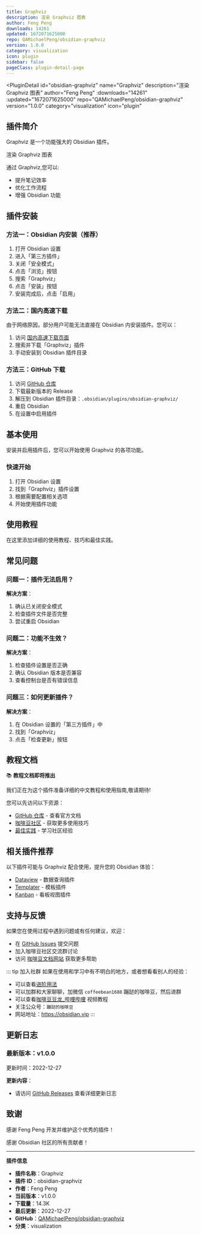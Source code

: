 ```yaml
---
title: Graphviz
description: 渲染 Graphviz 图表
author: Feng Peng
downloads: 14261
updated: 1672071625000
repo: QAMichaelPeng/obsidian-graphviz
version: 1.0.0
category: visualization
icon: plugin
sidebar: false
pageClass: plugin-detail-page
---
```


<PluginDetail
  id="obsidian-graphviz"
  name="Graphviz"
  description="渲染 Graphviz 图表"
  author="Feng Peng"
  :downloads="14261"
  :updated="1672071625000"
  repo="QAMichaelPeng/obsidian-graphviz"
  version="1.0.0"
  category="visualization"
  icon="plugin"
>

<!-- AUTO_GENERATED_START -->
## 插件简介

Graphviz 是一个功能强大的 Obsidian 插件。

渲染 Graphviz 图表

通过 Graphviz,您可以:

- 提升笔记效率
- 优化工作流程
- 增强 Obsidian 功能

<!-- AUTO_GENERATED_END -->

<!-- AUTO_GENERATED_START -->
## 插件安装

### 方法一：Obsidian 内安装（推荐）

1. 打开 Obsidian 设置
2. 进入「第三方插件」
3. 关闭「安全模式」
4. 点击「浏览」按钮
5. 搜索「Graphviz」
6. 点击「安装」按钮
7. 安装完成后，点击「启用」

### 方法二：国内高速下载

由于网络原因，部分用户可能无法直接在 Obsidian 内安装插件。您可以：

1. 访问 [国内高速下载页面](/zh/documentation/obsidian-plugins-download.html)
2. 搜索并下载「Graphviz」插件
3. 手动安装到 Obsidian 插件目录

### 方法三：GitHub 下载

1. 访问 [GitHub 仓库](https://github.com/QAMichaelPeng/obsidian-graphviz)
2. 下载最新版本的 Release
3. 解压到 Obsidian 插件目录：`.obsidian/plugins/obsidian-graphviz/`
4. 重启 Obsidian
5. 在设置中启用插件

## 基本使用

安装并启用插件后，您可以开始使用 Graphviz 的各项功能。

### 快速开始

1. 打开 Obsidian 设置
2. 找到「Graphviz」插件设置
3. 根据需要配置相关选项
4. 开始使用插件功能

<!-- AUTO_GENERATED_END -->

<!-- CUSTOM_CONTENT_START:tutorial -->
## 使用教程

在这里添加详细的使用教程、技巧和最佳实践。

<!-- CUSTOM_CONTENT_END:tutorial -->

<!-- SHARED_CONTENT_START -->
## 常见问题

### 问题一：插件无法启用？

**解决方案**：
1. 确认已关闭安全模式
2. 检查插件文件是否完整
3. 尝试重启 Obsidian

### 问题二：功能不生效？

**解决方案**：
1. 检查插件设置是否正确
2. 确认 Obsidian 版本是否兼容
3. 查看控制台是否有错误信息

### 问题三：如何更新插件？

**解决方案**：
1. 在 Obsidian 设置的「第三方插件」中
2. 找到「Graphviz」
3. 点击「检查更新」按钮

## 教程文档

📚 **教程文档即将推出**

我们正在为这个插件准备详细的中文教程和使用指南,敬请期待!

您可以先访问以下资源：
- [GitHub 仓库](https://github.com/QAMichaelPeng/obsidian-graphviz) - 查看官方文档
- [咖啡豆社区](/zh/bases/) - 获取更多使用技巧
- [最佳实践](/zh/best-practices/) - 学习社区经验

## 相关插件推荐

以下插件可能与 Graphviz 配合使用，提升您的 Obsidian 体验：

- [Dataview](/zh/plugins/dataview.html) - 数据查询插件
- [Templater](/zh/plugins/templater-obsidian.html) - 模板插件
- [Kanban](/zh/plugins/obsidian-kanban.html) - 看板视图插件

## 支持与反馈

如果您在使用过程中遇到问题或有任何建议，欢迎：

- 在 [GitHub Issues](https://github.com/QAMichaelPeng/obsidian-graphviz/issues) 提交问题
- 加入咖啡豆社区交流群讨论
- 访问 [咖啡豆文档网站](https://obsidian.vip) 获取更多帮助

::: tip 加入社群
如果在使用和学习中有不明白的地方，或者想看看别人的经验：
- 可以查看[进阶用法](/zh/advanced)
- 可以加群和大家聊聊，加微信 `coffeebean1688` 蹦跶的咖啡豆，然后进群
- 可以查看[咖啡豆豆龙_哔哩哔哩](https://space.bilibili.com/618777356) 视频教程
- 关注公众号：`蹦跶的咖啡豆`
- 网站地址：https://obsidian.vip
:::
<!-- SHARED_CONTENT_END -->

<!-- AUTO_GENERATED_START -->
## 更新日志

### 最新版本：v1.0.0

更新时间：2022-12-27

**更新内容**：
- 请访问 [GitHub Releases](https://github.com/QAMichaelPeng/obsidian-graphviz/releases) 查看详细更新日志

## 致谢

感谢 Feng Peng 开发并维护这个优秀的插件！

感谢 Obsidian 社区的所有贡献者！

---

**插件信息**
- **插件名称**：Graphviz
- **插件 ID**：obsidian-graphviz
- **作者**：Feng Peng
- **当前版本**：v1.0.0
- **下载量**：14.3K
- **最后更新**：2022-12-27
- **GitHub**：[QAMichaelPeng/obsidian-graphviz](https://github.com/QAMichaelPeng/obsidian-graphviz)
- **分类**：visualization
<!-- AUTO_GENERATED_END -->

</PluginDetail>

